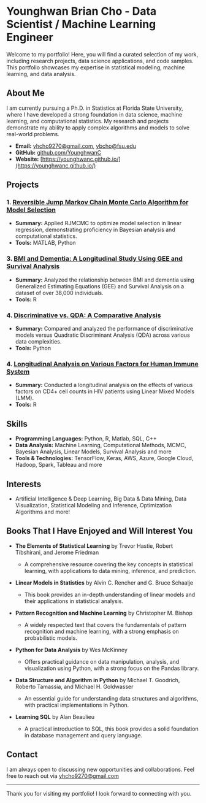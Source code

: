 # Younghwan Brian Cho - Data Scientist / Machine Learning Engineer

Welcome to my portfolio! Here, you will find a curated selection of my work, including research projects, data science applications, and code samples. This portfolio showcases my expertise in statistical modeling, machine learning, and data analysis.

## About Me
I am currently pursuing a Ph.D. in Statistics at Florida State University, where I have developed a strong foundation in data science, machine learning, and computational statistics. My research and projects demonstrate my ability to apply complex algorithms and models to solve real-world problems.

- **Email:** yhcho9270@gmail.com, ybcho@fsu.edu
- **GitHub:** [github.com/YounghwanC](https://github.com/YounghwanC)
- **Website:** [https://younghwanc.github.io/](https://younghwanc.github.io/)

## Projects

### 1. [Reversible Jump Markov Chain Monte Carlo Algorithm for Model Selection](https://github.com/YounghwanC/RJMCMC-algorithm.git)
- **Summary:** Applied RJMCMC to optimize model selection in linear regression, demonstrating proficiency in Bayesian analysis and computational statistics.
- **Tools:** MATLAB, Python

### 3. [BMI and Dementia: A Longitudinal Study Using GEE and Survival Analysis](https://github.com/YounghwanC/longitudinal-bmi-dementia.git)
- **Summary:** Analyzed the relationship between BMI and dementia using Generalized Estimating Equations (GEE) and Survival Analysis on a dataset of over 38,000 individuals.
- **Tools:** R

### 4. [Discriminative vs. QDA: A Comparative Analysis](https://github.com/YounghwanC/discriminative-vs-QDA-comparative-analysis.git)
- **Summary:** Compared and analyzed the performance of discriminative models versus Quadratic Discriminant Analysis (QDA) across various data complexities.
- **Tools:** Python

### 4. [Longitudinal Analysis on Various Factors for Human Immune System](https://github.com/YounghwanC/longitudinal-analysis.git)
- **Summary:** Conducted a longitudinal analysis on the effects of various factors on CD4+ cell counts in HIV patients using Linear Mixed Models (LMM).
- **Tools:** R

## Skills

- **Programming Languages:** Python, R, Matlab, SQL, C++
- **Data Analysis:** Machine Learning, Computational Methods, MCMC, Bayesian Analysis, Linear Models, Survival Analysis and more
- **Tools & Technologies:** TensorFlow, Keras, AWS, Azure, Google Cloud, Hadoop, Spark, Tableau and more

## Interests

- Artificial Intelligence & Deep Learning, Big Data & Data Mining, Data Visualization, Statistical Modeling and Inference, Optimization Algorithms and more!

## Books That I Have Enjoyed and Will Interest You

- **The Elements of Statistical Learning** by Trevor Hastie, Robert Tibshirani, and Jerome Friedman
  - A comprehensive resource covering the key concepts in statistical learning, with applications to data mining, inference, and prediction.
  
- **Linear Models in Statistics** by Alvin C. Rencher and G. Bruce Schaalje
  - This book provides an in-depth understanding of linear models and their applications in statistical analysis.

- **Pattern Recognition and Machine Learning** by Christopher M. Bishop
  - A widely respected text that covers the fundamentals of pattern recognition and machine learning, with a strong emphasis on probabilistic models.

- **Python for Data Analysis** by Wes McKinney
  - Offers practical guidance on data manipulation, analysis, and visualization using Python, with a strong focus on the Pandas library.

- **Data Structure and Algorithm in Python** by Michael T. Goodrich, Roberto Tamassia, and Michael H. Goldwasser
  - An essential guide for understanding data structures and algorithms, with practical implementations in Python.

- **Learning SQL** by Alan Beaulieu
  - A practical introduction to SQL, this book provides a solid foundation in database management and query language.


## Contact
I am always open to discussing new opportunities and collaborations. Feel free to reach out via [yhcho9270@gmail.com](mailto:yhcho9270@gmail.com)

---

Thank you for visiting my portfolio! I look forward to connecting with you.
